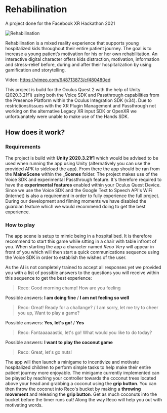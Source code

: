 
# Rehabilination

A project done for the Facebook XR Hackathon 2021

  

![Rehabilination](https://i.imgur.com/YDfAEfb.png)

  

Rehabilination is a mixed reality experience that supports young hospitalized kids throughout their entire patient journey. The goal is to increase a young patient’s motivation for his or her own rehabilitation. An interactive digital character offers kids distraction, motivation, information and stress-relief before, during and after their hospitalization by using gamification and storytelling.

Video: https://vimeo.com/648713873/cf480480ed  

This project is build for the Oculus Quest 2 with the help of Unity (2020.3.21f1) using both the Voice SDK and Passthrough capabilities from the Presence Platform within the Oculus Integration SDK (v34). Due to restrictions/issues with the XR Plugin Management and Passthrough not working on the alternative Legacy XR input SDK or OpenXR we unfortuanately were unable to make use of the Hands SDK.

  

## How does it work?

  

### Requirements  

The project is build with **Unity 2020.3.21f1** which would be advised to be used when running the app using Unity (alternatively you can use the provided APK to sideload the app). From there the app should be ran from the **MaineScene** within the **_Scenes** folder. The project makes use of the Voice SDK and experimental Passthrough feature. It's therefore required to have the **experimental features** enabled within your Oculus Quest Device. Since we use the Voice SDK and the Google Text to Speech API's WiFi (internet) is also a requirement in order to fully experience the full project. During our development and filming moments we have disabled the guardian feature which we would recommend doing to get the best experience.


### How to play
The app scene is setup to mimic being in a hospital bed. It is therefore recommend to start this game while sitting in a chair with table infront of you.
When starting the app a character named *Reco Very* will appear in front of you which will then start a quick communications sequence using the Voice SDK in order to establish the wishes of the user.

As the AI is not completely trained to accept all responses yet we provided you with a list of possible answers to the questions you will receive within this sequence to get the best experience:


>Reco: Good morning champ! How are you feeling

Possible answers: **I am doing fine** / **I am not feeling so well**

>Reco: Great! Ready for a challange? / I am sorry, let me try to cheer you up, Want to play a game?

Possible answers: **Yes, let's go!** / **Yes**

>Reco: Fantaaaaaastic, let's go! What would you like to do today?

Possible answers: **I want to play the coconut game**

>Reco: Great, let's go nuts!

The app will then launch a minigame to incentivize and motivate hospitalized children to perform simple tasks to help make their entire patient journey more enjoyable. The minigame currently implemented can be played by reaching your controller towards the coconut trees located above your head and grabbing a coconut using the **grip button**. You can then throw the coconut into Reco's bucket by making a **throwing movement** and releasing the **grip button**. Get as much coconuts into the bucket before the timer runs out! Along the way Reco will help you out with motivating words.